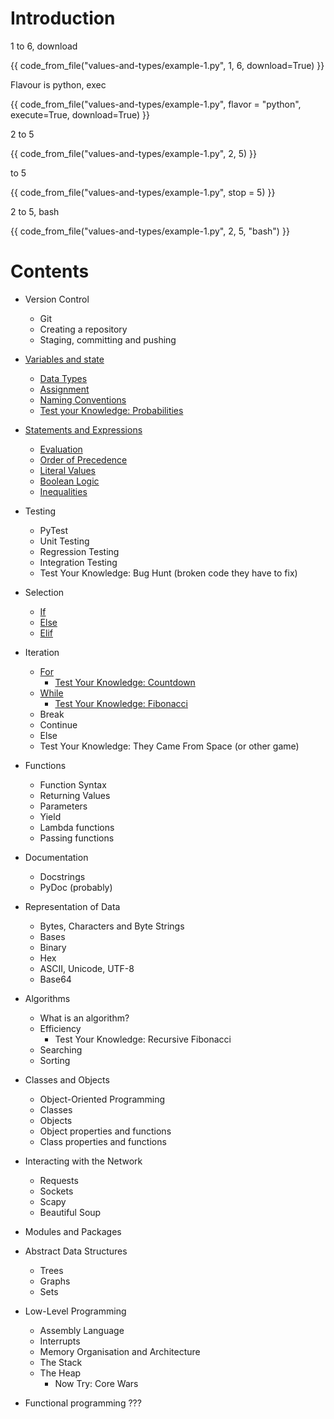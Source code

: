 # Introduction

1 to 6, download

{{ code_from_file("values-and-types/example-1.py", 1, 6, download=True) }}

Flavour is python, exec

{{ code_from_file("values-and-types/example-1.py", flavor = "python", execute=True, download=True) }}

2 to 5

{{ code_from_file("values-and-types/example-1.py", 2, 5) }}

to 5

{{ code_from_file("values-and-types/example-1.py", stop = 5) }}

2 to 5, bash

{{ code_from_file("values-and-types/example-1.py", 2, 5, "bash") }}


# Contents
* Version Control
	* Git
	* Creating a repository
	* Staging, committing and pushing

* [Variables and state](./values-and-types/README.md)
	* [Data Types](./values-and-types/README.md#values-and-types)
	* [Assignment](./values-and-types/README.md#basic-types-creating-your-first-variable)
	* [Naming Conventions](./values-and-types/README.md#naming-conventions)
	* [Test your Knowledge: Probabilities](./values-and-types/README.md#test-your-knowledge)

* [Statements and Expressions](./conditionals/README.md)
	* [Evaluation](./conditionals/README.md#evaluation)
	* [Order of Precedence](./conditionals/README.md#order-of-precedence)
	* [Literal Values](./conditionals/README.md#literal-values)
	* [Boolean Logic](./conditionals/README.md#boolean-logic)
	* [Inequalities](./conditionals/README.md#inequalities)

* Testing
	* PyTest
	* Unit Testing
	* Regression Testing
	* Integration Testing
	* Test Your Knowledge: Bug Hunt (broken code they have to fix)

* Selection
	* [If](./conditionals/README.md#If)
  	* [Else](./conditionals/README.md#Else)
	* [Elif](./conditionals/README.md#elif)
* Iteration
	* [For](./for-loops/README.md)
		* [Test Your Knowledge: Countdown](./for-loops/README.md#test-your-knowledge-countdown)
	* [While](./while-loops/README.md)
		* [Test Your Knowledge: Fibonacci](./while-loops/README.md#test-your-knowledge)
	* Break
	* Continue
	* Else
	* Test Your Knowledge: They Came From Space (or other game)

* Functions
	* Function Syntax
	* Returning Values
	* Parameters
	* Yield
	* Lambda functions
	* Passing functions


* Documentation
	* Docstrings
	* PyDoc (probably)

* Representation of Data
	* Bytes, Characters and Byte Strings
	* Bases
	* Binary
	* Hex
	* ASCII, Unicode, UTF-8
	* Base64


* Algorithms
	* What is an algorithm?
	* Efficiency
		* Test Your Knowledge: Recursive Fibonacci 
	* Searching
	* Sorting

* Classes and Objects
	* Object-Oriented Programming
	* Classes
	* Objects
	* Object properties and functions
	* Class properties and functions
* Interacting with the Network
	* Requests
	* Sockets
	* Scapy
	* Beautiful Soup

* Modules and Packages


* Abstract Data Structures
	* Trees
	* Graphs
	* Sets
* Low-Level Programming
	* Assembly Language
	* Interrupts
	* Memory Organisation and Architecture
	* The Stack 
	* The Heap
		* Now Try: Core Wars

* Functional programming
???


